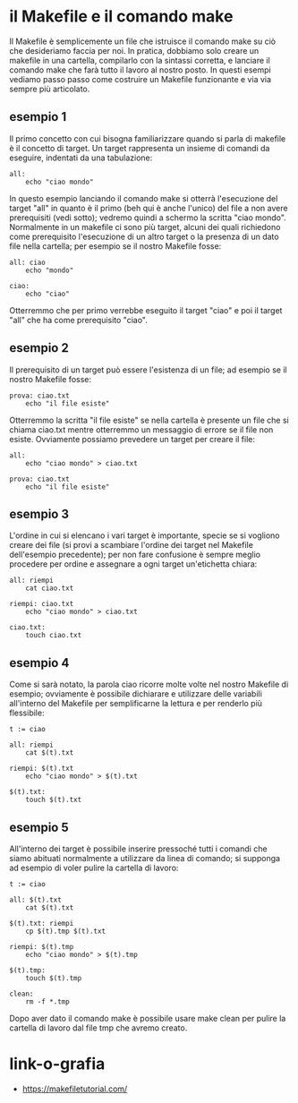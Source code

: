 # il Makefile e il comando make
Il Makefile è semplicemente un file che istruisce il comando make su ciò che desideriamo faccia per noi. In pratica, dobbiamo solo creare un makefile in una cartella, compilarlo con la sintassi corretta, e lanciare il comando make che farà
tutto il lavoro al nostro posto. In questi esempi vediamo passo passo come costruire un Makefile funzionante e via via sempre più articolato.

## esempio 1
Il primo concetto con cui bisogna familiarizzare quando si parla di makefile è il concetto di target. Un target rappresenta un insieme di comandi da eseguire, indentati da una tabulazione:

```
all:
	echo "ciao mondo"
```

In questo esempio lanciando il comando make si otterrà l'esecuzione del target "all" in quanto è il primo (beh qui è anche l'unico) del file a non avere prerequisiti (vedi sotto); vedremo quindi a schermo la scritta "ciao mondo".
Normalmente in un makefile ci sono più target, alcuni dei quali richiedono come prerequisito l'esecuzione di un altro target o la presenza di un dato file nella cartella; per esempio se il nostro Makefile fosse:

```
all: ciao
	echo "mondo"

ciao:
	echo "ciao"
```

Otterremmo che per primo verrebbe eseguito il target "ciao" e poi il target "all" che ha come prerequisito "ciao".

## esempio 2
Il prerequisito di un target può essere l'esistenza di un file; ad esempio se il nostro Makefile fosse:

```
prova: ciao.txt
	echo "il file esiste"
```

Otterremmo la scritta "il file esiste" se nella cartella è presente un file che si chiama ciao.txt mentre otterremmo un messaggio di errore se il file non esiste. Ovviamente possiamo prevedere un target per creare il file:

```
all:
	echo "ciao mondo" > ciao.txt

prova: ciao.txt
	echo "il file esiste"
```

## esempio 3
L'ordine in cui si elencano i vari target è importante, specie se si vogliono creare dei file (si provi a scambiare l'ordine dei target nel Makefile dell'esempio precedente); per non fare confusione è sempre meglio procedere
per ordine e assegnare a ogni target un'etichetta chiara:

```
all: riempi
	cat ciao.txt

riempi: ciao.txt
	echo "ciao mondo" > ciao.txt

ciao.txt:
	touch ciao.txt
```

## esempio 4
Come si sarà notato, la parola ciao ricorre molte volte nel nostro Makefile di esempio; ovviamente è possibile dichiarare e utilizzare delle variabili all'interno del Makefile per semplificarne la lettura e per renderlo più
flessibile:

```
t := ciao

all: riempi
	cat $(t).txt

riempi: $(t).txt
	echo "ciao mondo" > $(t).txt

$(t).txt:
	touch $(t).txt
```

## esempio 5
All'interno dei target è possibile inserire pressoché tutti i comandi che siamo abituati normalmente a utilizzare da linea di comando; si supponga ad esempio di voler pulire la cartella di lavoro:

```
t := ciao

all: $(t).txt
	cat $(t).txt

$(t).txt: riempi
	cp $(t).tmp $(t).txt

riempi: $(t).tmp
	echo "ciao mondo" > $(t).tmp

$(t).tmp:
	touch $(t).tmp

clean:
	rm -f *.tmp
```

Dopo aver dato il comando make è possibile usare make clean per pulire la cartella di lavoro dal file tmp che avremo creato.

# link-o-grafia
- https://makefiletutorial.com/
